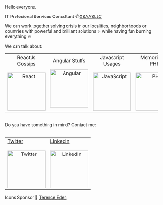Hello everyone.

IT Profesional Services Consultant @<a href='https://www.osaasllc.com/'>OSAASLLC</a>

We can work together solving crisis in our localities, neighborhoods or countries with powerful and brilliant solutions :sparkles: while having fun burning everything :fire:

We can talk about: 

<table>
<tr>
<td style="text-align: center;">ReactJs Gossips<br><br><img src="https://edent.github.io/SuperTinyIcons/images/svg/react.svg" width="125" title="React" /></td>
<td style="text-align: center;">Angular Stuffs<br><br><img src="https://edent.github.io/SuperTinyIcons/images/svg/angular.svg" width="125" title="Angular" /></td>
<td style="text-align: center;">Javascript Usages<br><br><img src="https://edent.github.io/SuperTinyIcons/images/svg/javascript.svg" width="125" title="JavaScript" /></td>
<td style="text-align: center;">Memories of PHP<br><br><img src="https://edent.github.io/SuperTinyIcons/images/svg/php.svg" width="125" title="PHP" /></td>
<td style="text-align: center;">AC::zap:DC Song's :heart:<br><br><img src="https://edent.github.io/SuperTinyIcons/images/svg/spotify.svg" width="125" title="Spotify" /></td>
</tr>
</table>

  <br>
  Do you have something in mind? Contact me:
  <br><br>
  
<table>
  <tr>
    <td>
      <a href='https://twitter.com/alanmoncadav'  style="text-align: center;">
        Twitter<br><br><img src="https://edent.github.io/SuperTinyIcons/images/svg/twitter.svg" width="125" title="Twitter" /></a>
    </td>
    <td>
      <a href='https://www.linkedin.com/in/amoncadav'  style="text-align: center;">
        LinkedIn<br><br><img src="https://edent.github.io/SuperTinyIcons/images/svg/linkedin.svg" width="125" title="LinkedIn" />
      </a>
    </td>
  </tr>
</table>

Icons Sponsor :eyes:  <a href='https://github.com/edent/SuperTinyIcons'>Terence Eden</a>
